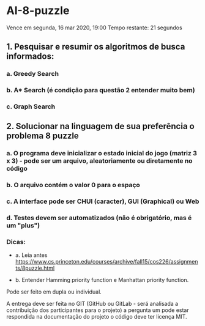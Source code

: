 # AI-8-puzzle

Vence em segunda, 16 mar 2020, 19:00
Tempo restante: 21 segundos

## 1. Pesquisar  e resumir os algoritmos de busca informados: 

### a. Greedy Search

### b. A* Search (é condição para questão 2 entender muito bem)

### c. Graph Search




## 2. Solucionar na linguagem de sua preferência o problema 8 puzzle

### a. O programa deve inicializar o estado inicial do jogo (matriz 3 x 3) - pode ser um arquivo, aleatoriamente ou diretamente no código

### b. O arquivo contém o valor 0 para o espaço

### c. A interface pode ser CHUI (caracter), GUI (Graphical) ou Web

### d. Testes devem ser automatizados (não é obrigatório, mas é um "plus")



### Dicas: 

- a. Leia antes https://www.cs.princeton.edu/courses/archive/fall15/cos226/assignments/8puzzle.html

- b. Entender  Hamming priority function e  Manhattan priority function.

Pode ser feito em dupla ou individual.

A entrega deve ser feita no GIT (GitHub ou GitLab - será analisada a contribuição dos participantes para o projeto) a pergunta um pode estar respondida na documentação do projeto o código deve ter licença MIT. 
